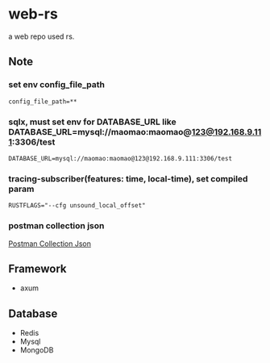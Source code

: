 # web-rs
a web repo used rs.

## Note
### set env config_file_path
    config_file_path=**

### sqlx, must set env for DATABASE_URL like DATABASE_URL=mysql://maomao:maomao@123@192.168.9.111:3306/test
    DATABASE_URL=mysql://maomao:maomao@123@192.168.9.111:3306/test
### tracing-subscriber(features: time, local-time), set compiled param
    RUSTFLAGS="--cfg unsound_local_offset"

### postman collection json
[Postman Collection Json](./web-be/postman.json)

## Framework
- axum

## Database
- Redis
- Mysql
- MongoDB
